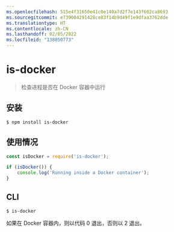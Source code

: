 ```yaml
---
ms.openlocfilehash: 515e4f31650e41c0e140a7d2f7e143f602ca8693
ms.sourcegitcommit: e739004291428ce83f14b9d49f1e9dfaa3762dde
ms.translationtype: HT
ms.contentlocale: zh-CN
ms.lasthandoff: 02/05/2022
ms.locfileid: "138050773"
---
```

# <a name="is-docker"></a>is-docker

> 检查进程是否在 Docker 容器中运行

## <a name="install"></a>安装

```
$ npm install is-docker
```

## <a name="usage"></a>使用情况

```js
const isDocker = require('is-docker');

if (isDocker()) {
    console.log('Running inside a Docker container');
}
```

## <a name="cli"></a>CLI

```
$ is-docker
```

如果在 Docker 容器内，则以代码 0 退出，否则以 2 退出。
